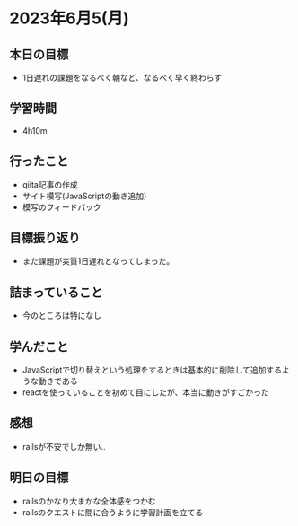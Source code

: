 # 2023年6月5(月)

## 本日の目標
- 1日遅れの課題をなるべく朝など、なるべく早く終わらす

## 学習時間
- 4h10m

## 行ったこと
- qiita記事の作成
- サイト模写(JavaScriptの動き追加)
- 模写のフィードバック
   
## 目標振り返り
- また課題が実質1日遅れとなってしまった。

## 詰まっていること
- 今のところは特になし

## 学んだこと
- JavaScriptで切り替えという処理をするときは基本的に削除して追加するような動きである
- reactを使っていることを初めて目にしたが、本当に動きがすごかった

## 感想
- railsが不安でしか無い..

## 明日の目標
- railsのかなり大まかな全体感をつかむ
- railsのクエストに間に合うように学習計画を立てる
